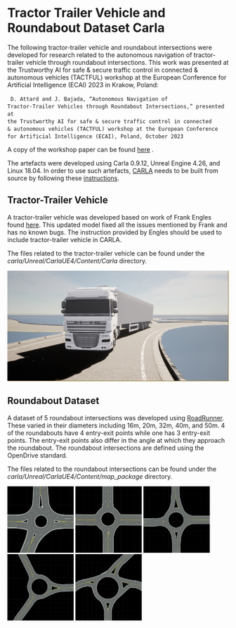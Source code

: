 # Tractor Trailer Vehicle and Roundabout Dataset Carla

The following tractor-trailer vehicle and roundabout intersections were developed for research related to the autonomous navigation of tractor-trailer vehicle through roundabout intersections.
This work was presented at the Trustworthy AI for safe & secure traffic control in connected & autonomous vehicles (TACTFUL) workshop at the European Conference for Artificial Intelligence (ECAI) 2023 in Krakow, Poland:

<code> D. Attard and J. Bajada, “Autonomous Navigation of Tractor‐Trailer Vehicles through Roundabout Intersections,” presented at the Trustworthy AI for safe & secure traffic control in connected & autonomous vehicles (TACTFUL) workshop at the European Conference for Artificial Intelligence (ECAI), Poland, October 2023 </code>

A copy of the workshop paper can be found [here](D.Attard,J.Bajada.pdf) .

The artefacts were developed using Carla 0.9.12, Unreal Engine 4.26, and Linux 18.04. In order to use such artefacts, [CARLA](https://carla.org/) needs to be built from source by following these [instructions](https://carla.readthedocs.io/en/latest/build_carla/).

## Tractor-Trailer Vehicle
A tractor-trailer vehicle was developed based on work of Frank Engles found [here](https://github.com/frankeng/CarlaSemiTruckTrailer).
This updated model fixed all the issues mentioned by Frank and has no known bugs. The instruction provided by Engles should be used to include tractor-trailer vehicle in CARLA.

The files related to the tractor-trailer vehicle can be found under the *carla/Unreal/CarlaUE4/Content/Carla* directory. 

<img src="./images/truckTrailer.png" />

## Roundabout Dataset
A dataset of 5 roundabout intersections was developed using [RoadRunner](https://uk.mathworks.com/products/roadrunner.html). These varied in their diameters including 16m, 20m, 32m, 40m, and 50m. 4 of the roundabouts have 4 entry-exit points while one has 3 entry-exit points. The entry-exit points also differ in the angle at which they approach the roundabout. The roundabout intersections are defined using the OpenDrive standard.

The files related to the roundabout intersections can be found under the *carla/Unreal/CarlaUE4/Content/map_package* directory.

<img width="30%" height="30%" src="./images/roundabouts/16m.png" /> <img width="30%" height="30%" src="./images/roundabouts/20m.png" /> <img width="30%" height="30%" src="./images/roundabouts/32m.png" />
<img width="30%" height="30%" src="./images/roundabouts/40m.png" /> <img  width="30%" height="30%" src="./images/roundabouts/50m.png" />